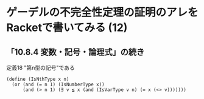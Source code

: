 # ゲーデルの不完全性定理の証明のアレをRacketで書いてみる (12)

## 「10.8.4 変数・記号・論理式」の続き

定義18 "第n型の記号"である

```
(define (IsNthType x n)
  (or (and (= n 1) (IsNumberType x))
      (and (> n 1) (∃ v ≦ x (and (IsVarType v n) (= x (<> v)))))))
```
